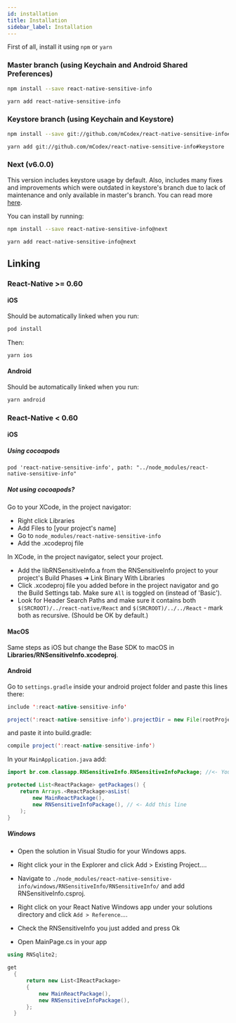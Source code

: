 ```yaml
---
id: installation
title: Installation
sidebar_label: Installation
---
```


First of all, install it using `npm` or `yarn`

### Master branch (using Keychain and Android Shared Preferences)

```bash
npm install --save react-native-sensitive-info
```

```bash
yarn add react-native-sensitive-info
```

### Keystore branch (using Keychain and Keystore)

```bash
npm install --save git://github.com/mCodex/react-native-sensitive-info#keystore
```

```bash
yarn add git://github.com/mCodex/react-native-sensitive-info#keystore
```

### Next (v6.0.0)

This version includes keystore usage by default. Also, includes many fixes and improvements which were outdated in keystore's branch due to lack of maintenance and only available in master's branch. You can read more [here](https://github.com/mCodex/react-native-sensitive-info/releases/tag/v6.0.0). 

You can install by running:

```bash
npm install --save react-native-sensitive-info@next
```

```bash
yarn add react-native-sensitive-info@next
```

## Linking

### React-Native >= 0.60

#### iOS

Should be automatically linked when you run:

```bash
pod install
```

Then:

```bash
yarn ios
```

#### Android

Should be automatically linked when you run:

```bash
yarn android
```

### React-Native < 0.60

#### iOS

##### Using cocoapods

```pod
pod 'react-native-sensitive-info', path: "../node_modules/react-native-sensitive-info"
```

##### Not using cocoapods?

Go to your XCode, in the project navigator:

* Right click Libraries
* Add Files to [your project's name]
* Go to `node_modules/react-native-sensitive-info`
* Add the .xcodeproj file

In XCode, in the project navigator, select your project.

* Add the libRNSensitiveInfo.a from the RNSensitiveInfo project to your project's Build Phases ➜ Link Binary With Libraries
* Click .xcodeproj file you added before in the project navigator and go the Build Settings tab. Make sure `All` is toggled on (instead of 'Basic').
* Look for Header Search Paths and make sure it contains both `$(SRCROOT)/../react-native/React` and `$(SRCROOT)/../../React` - mark both as recursive. (Should be OK by default.)

#### MacOS

Same steps as iOS but change the Base SDK to macOS in **Libraries/RNSensitiveInfo.xcodeproj**.

#### Android

Go to `settings.gradle` inside your android project folder and paste this lines there:

```java
include ':react-native-sensitive-info'

project(':react-native-sensitive-info').projectDir = new File(rootProject.projectDir, '../node_modules/react-native-sensitive-info/android')
```

and paste it into build.gradle:

```java
compile project(':react-native-sensitive-info')
```

In your `MainApplication.java` add:

```java
import br.com.classapp.RNSensitiveInfo.RNSensitiveInfoPackage; //<- You must import this

protected List<ReactPackage> getPackages() {
    return Arrays.<ReactPackage>asList(
        new MainReactPackage(),
        new RNSensitiveInfoPackage(), // <- Add this line
    );
}
```
##### Windows

* Open the solution in Visual Studio for your Windows apps.

* Right click your in the Explorer and click Add > Existing Project....

* Navigate to `./node_modules/react-native-sensitive-info/windows/RNSensitiveInfo/RNSensitiveInfo/` and add RNSensitiveInfo.csproj.
* Right click on your React Native Windows app under your solutions directory and click `Add > Reference`....
* Check the RNSensitiveInfo you just added and press Ok
* Open MainPage.cs in your app

```c#
using RNSqlite2;

get
  {
      return new List<IReactPackage>
      {
          new MainReactPackage(),
          new RNSensitiveInfoPackage(),
      };
  }
```